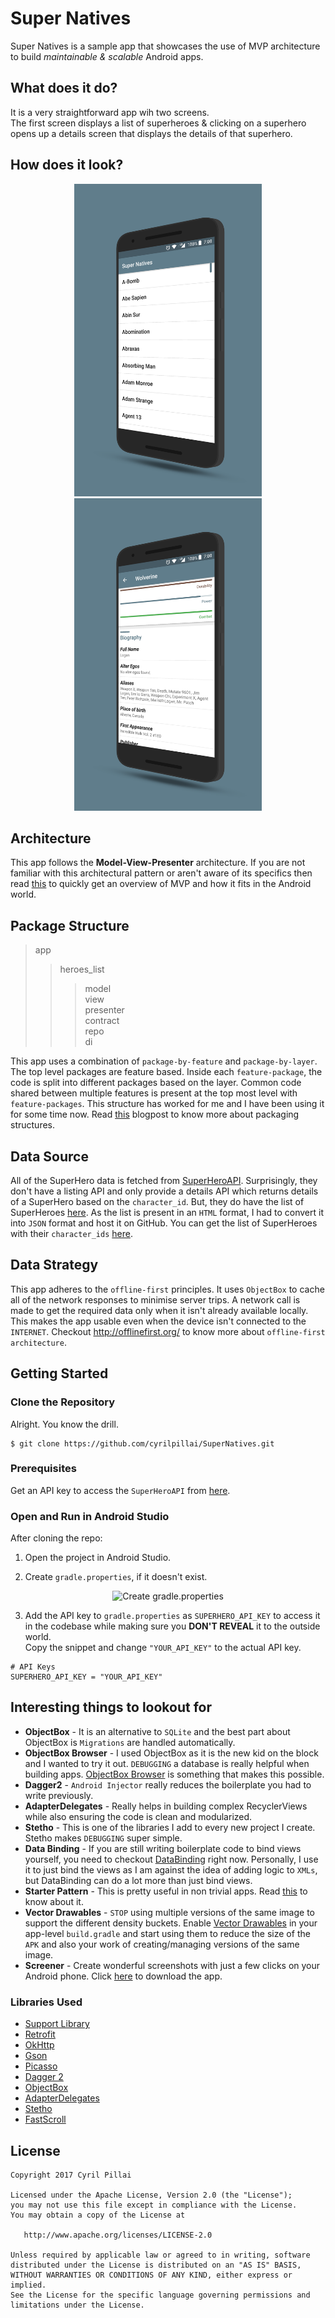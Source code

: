 # Super Natives

Super Natives is a sample app that showcases the use of MVP architecture to build *maintainable & scalable* Android apps.


## What does it do?
It is a very straightforward app wih two screens.
<br>The first screen displays a list of superheroes & clicking on a superhero opens up a details screen that displays the details of that superhero.

## How does it look?

<p align="center">
  <img src="/assets/list_screen.png" alt="Screenshots"  height="500" width="300" hspace="50"/>
  <img src="/assets/details_screen.png" alt="Screenshots"  height="500" width="300"/>
</p>

## Architecture
This app follows the **Model-View-Presenter** architecture. If you are not familiar with this architectural pattern or aren't aware of its specifics then read [this](https://antonioleiva.com/mvp-android/) to quickly get an overview of MVP and how it fits in the Android world.

## Package Structure
> app
>> heroes_list
>>> model<br>
>>> view<br>
>>> presenter<br>
>>> contract<br>
>>> repo<br>
>>> di<br>

This app uses a combination of `package-by-feature` and `package-by-layer`. The top level packages are feature based. Inside each `feature-package`, the code is split into different packages based on the layer. Common code shared between multiple features is present at the top most level with `feature-packages`. This structure has worked for me and I have been using it for some time now. Read [this](http://www.javapractices.com/topic/TopicAction.do?Id=205) blogpost to know more about packaging structures.

## Data Source
All of the SuperHero data is fetched from [SuperHeroAPI](http://superheroapi.com/). Surprisingly, they don't have a listing API and only provide a details API which returns details of a SuperHero based on the `character_id`. But, they do have the list of SuperHeroes [here](http://superheroapi.com/ids.html). As the list is present in an `HTML` format, I had to convert it into `JSON` format and host it on GitHub. You can get the list of SuperHeroes with their `character_ids` [here](https://cyrilpillai.github.io/SuperHeroes/list.json).

## Data Strategy
This app adheres to the `offline-first` principles. It uses `ObjectBox` to cache all of the network responses to minimise server trips. A network call is made to get the required data only when it isn't already available locally. This makes the app usable even when the device isn't connected to the `INTERNET`. Checkout http://offlinefirst.org/ to know more about `offline-first architecture`.

## Getting Started

### Clone the Repository

Alright. You know the drill.

```
$ git clone https://github.com/cyrilpillai/SuperNatives.git
```

### Prerequisites
Get an API key to access the `SuperHeroAPI` from [here](http://superheroapi.com/).

### Open and Run in Android Studio

After cloning the repo:

1. Open the project in Android Studio.

2. Create `gradle.properties`, if it doesn't exist.

<p align="center">
  <img src="https://media.giphy.com/media/xUNd9X3bbwIuMyDxkY/giphy.gif" alt="Create gradle.properties"/>
</p>

3. Add the API key to `gradle.properties` as `SUPERHERO_API_KEY` to access it in the codebase while making sure you **DON'T REVEAL** it to the outside world. <br> Copy the snippet and change `"YOUR_API_KEY"` to the actual API key.
```
# API Keys
SUPERHERO_API_KEY = "YOUR_API_KEY"
```

## Interesting things to lookout for
* **ObjectBox** - It is an alternative to `SQLite` and the best part about ObjectBox is `Migrations` are handled automatically.
* **ObjectBox Browser** - I used ObjectBox as it is the new kid on the block and I wanted to try it out. `DEBUGGING` a database is really helpful when building apps. [ObjectBox Browser](http://objectbox.io/objectbox-1-1-introduces-data-browser/) is something that makes this possible.
* **Dagger2** - `Android Injector` really reduces the boilerplate you had to write previously.
* **AdapterDelegates** - Really helps in building complex RecyclerViews while also ensuring the code is clean and modularized.
* **Stetho** - This is one of the libraries I add to every new project I create. Stetho makes `DEBUGGING` super simple.
* **Data Binding** - If you are still writing boilerplate code to bind views yourself, you need to checkout [DataBinding](https://developer.android.com/topic/libraries/data-binding/index.html) right now. Personally, I use it to just bind the views as I am against the idea of adding logic to `XMLs`, but DataBinding can do a lot more than just bind views.
* **Starter Pattern** - This is pretty useful in non trivial apps. Read [this](https://hackernoon.com/object-oriented-tricks-4-starter-pattern-android-edition-1844e1a8522d) to know about it.
* **Vector Drawables** - `STOP` using multiple versions of the same image to support the different density buckets. Enable [Vector Drawables](https://developer.android.com/guide/topics/graphics/vector-drawable-resources.html) in your app-level `build.gradle` and start using them to reduce the size of the `APK` and also your work of creating/managing versions of the same image.
* **Screener** - Create wonderful screenshots with just a few clicks on your Android phone. Click [here](https://play.google.com/store/apps/details?id=de.toastcode.screener&hl=en) to download the app.


### Libraries Used
* [Support Library](https://developer.android.com/topic/libraries/support-library/index.html)
* [Retrofit](http://square.github.io/retrofit/)
* [OkHttp](http://square.github.io/okhttp/)
* [Gson](https://github.com/google/gson)
* [Picasso](http://square.github.io/picasso/)
* [Dagger 2](https://google.github.io/dagger/)
* [ObjectBox](http://objectbox.io/)
* [AdapterDelegates](https://github.com/sockeqwe/AdapterDelegates)
* [Stetho](http://facebook.github.io/stetho/)
* [FastScroll](https://github.com/FutureMind/recycler-fast-scroll)

## License
```
Copyright 2017 Cyril Pillai

Licensed under the Apache License, Version 2.0 (the "License");
you may not use this file except in compliance with the License.
You may obtain a copy of the License at

   http://www.apache.org/licenses/LICENSE-2.0

Unless required by applicable law or agreed to in writing, software
distributed under the License is distributed on an "AS IS" BASIS,
WITHOUT WARRANTIES OR CONDITIONS OF ANY KIND, either express or implied.
See the License for the specific language governing permissions and
limitations under the License.
